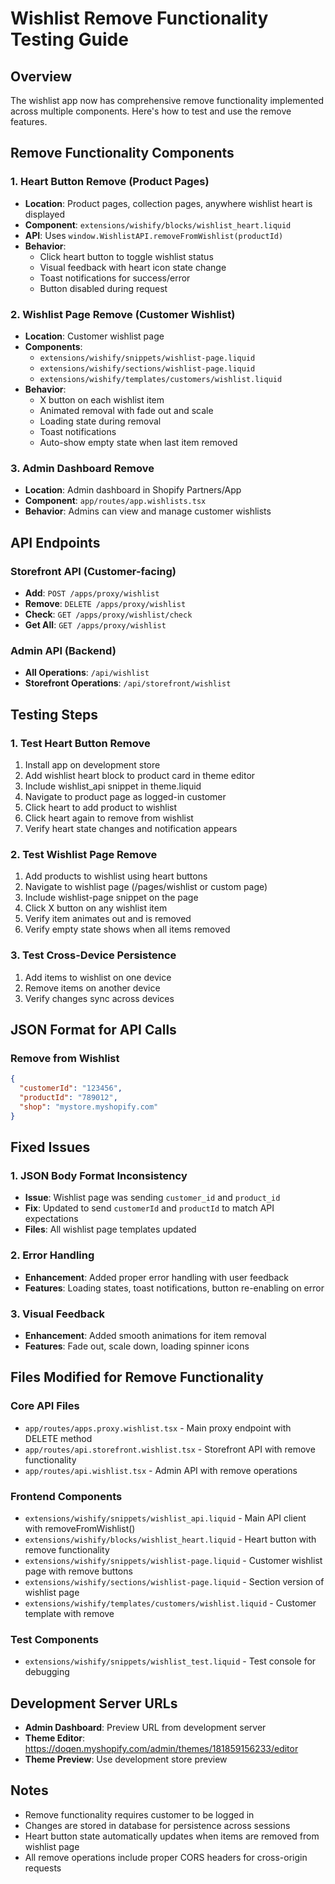 # Wishlist Remove Functionality Testing Guide

## Overview
The wishlist app now has comprehensive remove functionality implemented across multiple components. Here's how to test and use the remove features.

## Remove Functionality Components

### 1. Heart Button Remove (Product Pages)
- **Location**: Product pages, collection pages, anywhere wishlist heart is displayed
- **Component**: `extensions/wishify/blocks/wishlist_heart.liquid`
- **API**: Uses `window.WishlistAPI.removeFromWishlist(productId)`
- **Behavior**: 
  - Click heart button to toggle wishlist status
  - Visual feedback with heart icon state change
  - Toast notifications for success/error
  - Button disabled during request

### 2. Wishlist Page Remove (Customer Wishlist)
- **Location**: Customer wishlist page 
- **Components**: 
  - `extensions/wishify/snippets/wishlist-page.liquid`
  - `extensions/wishify/sections/wishlist-page.liquid`
  - `extensions/wishify/templates/customers/wishlist.liquid`
- **Behavior**:
  - X button on each wishlist item
  - Animated removal with fade out and scale
  - Loading state during removal
  - Toast notifications
  - Auto-show empty state when last item removed

### 3. Admin Dashboard Remove
- **Location**: Admin dashboard in Shopify Partners/App
- **Component**: `app/routes/app.wishlists.tsx`
- **Behavior**: Admins can view and manage customer wishlists

## API Endpoints

### Storefront API (Customer-facing)
- **Add**: `POST /apps/proxy/wishlist`
- **Remove**: `DELETE /apps/proxy/wishlist`
- **Check**: `GET /apps/proxy/wishlist/check`
- **Get All**: `GET /apps/proxy/wishlist`

### Admin API (Backend)
- **All Operations**: `/api/wishlist`
- **Storefront Operations**: `/api/storefront/wishlist`

## Testing Steps

### 1. Test Heart Button Remove
1. Install app on development store
2. Add wishlist heart block to product card in theme editor
3. Include wishlist_api snippet in theme.liquid
4. Navigate to product page as logged-in customer
5. Click heart to add product to wishlist
6. Click heart again to remove from wishlist
7. Verify heart state changes and notification appears

### 2. Test Wishlist Page Remove
1. Add products to wishlist using heart buttons
2. Navigate to wishlist page (/pages/wishlist or custom page)
3. Include wishlist-page snippet on the page
4. Click X button on any wishlist item
5. Verify item animates out and is removed
6. Verify empty state shows when all items removed

### 3. Test Cross-Device Persistence
1. Add items to wishlist on one device
2. Remove items on another device
3. Verify changes sync across devices

## JSON Format for API Calls

### Remove from Wishlist
```json
{
  "customerId": "123456",
  "productId": "789012", 
  "shop": "mystore.myshopify.com"
}
```

## Fixed Issues

### 1. JSON Body Format Inconsistency
- **Issue**: Wishlist page was sending `customer_id` and `product_id` 
- **Fix**: Updated to send `customerId` and `productId` to match API expectations
- **Files**: All wishlist page templates updated

### 2. Error Handling
- **Enhancement**: Added proper error handling with user feedback
- **Features**: Loading states, toast notifications, button re-enabling on error

### 3. Visual Feedback
- **Enhancement**: Added smooth animations for item removal
- **Features**: Fade out, scale down, loading spinner icons

## Files Modified for Remove Functionality

### Core API Files
- `app/routes/apps.proxy.wishlist.tsx` - Main proxy endpoint with DELETE method
- `app/routes/api.storefront.wishlist.tsx` - Storefront API with remove functionality
- `app/routes/api.wishlist.tsx` - Admin API with remove operations

### Frontend Components  
- `extensions/wishify/snippets/wishlist_api.liquid` - Main API client with removeFromWishlist()
- `extensions/wishify/blocks/wishlist_heart.liquid` - Heart button with remove functionality
- `extensions/wishify/snippets/wishlist-page.liquid` - Customer wishlist page with remove buttons
- `extensions/wishify/sections/wishlist-page.liquid` - Section version of wishlist page
- `extensions/wishify/templates/customers/wishlist.liquid` - Customer template with remove

### Test Components
- `extensions/wishify/snippets/wishlist_test.liquid` - Test console for debugging

## Development Server URLs
- **Admin Dashboard**: Preview URL from development server
- **Theme Editor**: https://doqen.myshopify.com/admin/themes/181859156233/editor
- **Theme Preview**: Use development store preview

## Notes
- Remove functionality requires customer to be logged in
- Changes are stored in database for persistence across sessions
- Heart button state automatically updates when items are removed from wishlist page
- All remove operations include proper CORS headers for cross-origin requests
